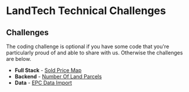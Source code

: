 # LandTech Technical Challenges

## Challenges

The coding challenge is optional if you have some code that you're particularly proud of and able to share with us. Otherwise the challenges are below.

- **Full Stack** - [Sold Price Map](fullstack/README.md)
- **Backend** - [Number Of Land Parcels](backend/README.md)
- **Data** - [EPC Data Import](data/README.md)
